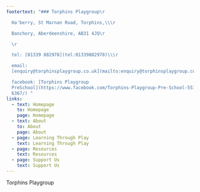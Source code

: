 ```yaml
---
footertext: "### Torphins Playgroup\r

  Ha'berry, St Marnan Road, Torphins,\\\r

  Banchory, Aberdeenshire, AB31 4JQ\r

  \r

  tel: [01339 882978](tel:01339882978)\\\r

  email:
  [enquiry@torphinsplaygroup.co.uk](mailto:enquiry@torphinsplaygroup.co.uk)\r

  facebook: [Torphins Playgroup
  PreSchool](https://www.facebook.com/Torphins-Playgroup-Pre-School-55164190159\
  6367/) "
links:
  - text: Homepage
    to: Homepage
    page: Homepage
  - text: About
    to: About
    page: About
  - page: Learning Through Play
    text: Learning Through Play
  - page: Resources
    text: Resources
  - page: Support Us
    text: Support Us
---
```

Torphins Playgroup